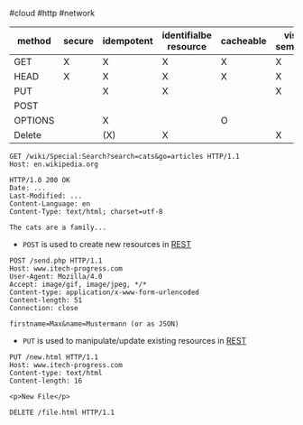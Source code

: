 #cloud #http #network 

| method  | secure | idempotent | identifialbe resource | cacheable | visible semantics |
| ------- | ------ | ---------- | --------------------- | --------- | ----------------- |
| GET     | X      | X          | X                     | X         | X                 |
| HEAD    | X      | X          | X                     | X         | X                 |
| PUT     |        | X          | X                     |           | X                 |
| POST    |        |            |                       |           |                   |
| OPTIONS |        | X          |                       | O         |                   |
| Delete  |        | (X)        | X                     |           | X                  |

```http
GET /wiki/Special:Search?search=cats&go=articles HTTP/1.1
Host: en.wikipedia.org
```
```http
HTTP/1.0 200 OK
Date: ...
Last-Modified: ...
Content-Language: en
Content-Type: text/html; charset=utf-8

The cats are a family...
```

- `POST` is used to create new resources in [REST](/techstack/network/REST.md)
```http
POST /send.php HTTP/1.1
Host: www.itech-progress.com
User-Agent: Mozilla/4.0
Accept: image/gif, image/jpeg, */*
Content-type: application/x-www-form-urlencoded
Content-length: 51
Connection: close

firstname=Max&name=Mustermann (or as JSON)
```

- `PUT` is used to manipulate/update existing resources in [REST](/techstack/network/REST.md)
```http
PUT /new.html HTTP/1.1
Host: www.itech-progress.com
Content-type: text/html
Content-length: 16

<p>New File</p>
```
```http
DELETE /file.html HTTP/1.1
```
